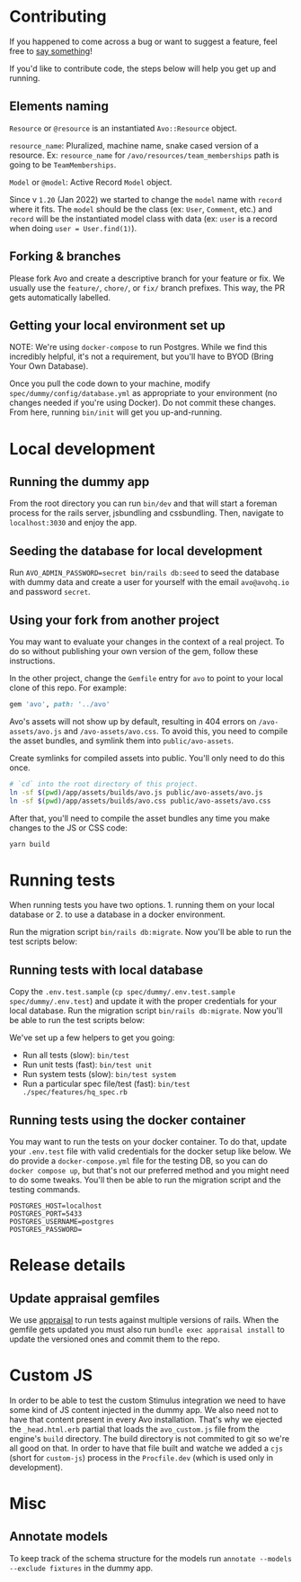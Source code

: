 # Contributing

If you happened to come across a bug or want to suggest a feature, feel free to [say something](https://github.com/avo-hq/avo/issues/new)!

If you'd like to contribute code, the steps below will help you get up and running.

## Elements naming

`Resource` or `@resource` is an instantiated `Avo::Resource` object.

`resource_name`: Pluralized, machine name, snake cased version of a resource. Ex: `resource_name` for `/avo/resources/team_memberships` path is going to be `TeamMemberships`.

`Model` or `@model`: Active Record `Model` object.

Since v `1.20` (Jan 2022) we started to change the `model` name with `record` where it fits. The `model` should be the class (ex: `User`, `Comment`, etc.) and `record` will be the instantiated model class with data (ex: `user` is a record when doing `user = User.find(1)`).

## Forking & branches

Please fork Avo and create a descriptive branch for your feature or fix. We usually use the `feature/`, `chore/`, or `fix/` branch prefixes. This way, the PR gets automatically labelled.

## Getting your local environment set up

NOTE: We're using `docker-compose` to run Postgres. While we find this incredibly helpful, it's not a requirement, but you'll have to BYOD (Bring Your Own Database).

Once you pull the code down to your machine, modify `spec/dummy/config/database.yml` as appropriate to your environment (no changes needed if you're using Docker).  Do not commit these changes.  From here, running `bin/init` will get you up-and-running.

# Local development

## Running the dummy app

From the root directory you can run `bin/dev` and that will start a foreman process for the rails server, jsbundling and cssbundling. Then, navigate to `localhost:3030` and enjoy the app.

## Seeding the database for local development

Run `AVO_ADMIN_PASSWORD=secret bin/rails db:seed` to seed the database with dummy data and create a user for yourself with the email `avo@avohq.io` and password `secret`.

## Using your fork from another project

You may want to evaluate your changes in the context of a real project.  To do so without publishing your own version of the gem, follow these instructions.

In the other project, change the `Gemfile` entry for `avo` to point to your local clone of this repo.  For example:

```ruby
gem 'avo', path: '../avo'
```

Avo's assets will not show up by default, resulting in 404 errors on `/avo-assets/avo.js` and `/avo-assets/avo.css`. To avoid this, you need to compile the asset bundles, and symlink them into `public/avo-assets`.

Create symlinks for compiled assets into public.  You'll only need to do this once.

```bash
# `cd` into the root directory of this project.
ln -sf $(pwd)/app/assets/builds/avo.js public/avo-assets/avo.js
ln -sf $(pwd)/app/assets/builds/avo.css public/avo-assets/avo.css
```

After that, you'll need to compile the asset bundles any time you make changes to the JS or CSS code:

```bash
yarn build
```

# Running tests

When running tests you have two options. 1. running them on your local database or 2. to use a database in a docker environment.

Run the migration script `bin/rails db:migrate`. Now you'll be able to run the test scripts below:

## Running tests with local database

Copy the `.env.test.sample` (`cp spec/dummy/.env.test.sample spec/dummy/.env.test`) and update it with the proper credentials for your local database. Run the migration script `bin/rails db:migrate`. Now you'll be able to run the test scripts below:

We've set up a few helpers to get you going:

- Run all tests (slow): `bin/test`
- Run unit tests (fast): `bin/test unit`
- Run system tests (slow): `bin/test system`
- Run a particular spec file/test (fast): `bin/test ./spec/features/hq_spec.rb`

## Running tests using the docker container

You may want to run the tests on your docker container. To do that, update your `.env.test` file with valid credentials for the docker setup like below. We do provide a `docker-compose.yml` file for the testing DB, so you can do `docker compose up`, but that's not our preferred method and you might need to do some tweaks. You'll then be able to run the migration script and the testing commands.

```
POSTGRES_HOST=localhost
POSTGRES_PORT=5433
POSTGRES_USERNAME=postgres
POSTGRES_PASSWORD=
```

# Release details

## Update appraisal gemfiles

We use [appraisal](https://github.com/thoughtbot/appraisal) to run tests against multiple versions of rails. When the gemfile gets updated you must also run `bundle exec appraisal install` to update the versioned ones and commit them to the repo.

# Custom JS

In order to be able to test the custom Stimulus integration we need to have some kind of JS content injected in the dummy app. We also need not to have that content present in every Avo installation. That's why we ejected the `_head.html.erb` partial that loads the `avo_custom.js` file from the engine's `build` directory. The build directory is not commited to git so we're all good on that. In order to have that file built and watche we added a `cjs` (short for `custom-js`) process in the `Procfile.dev` (which is used only in development).

# Misc

## Annotate models

To keep track of the schema structure for the models run `annotate --models --exclude fixtures` in the dummy app.
